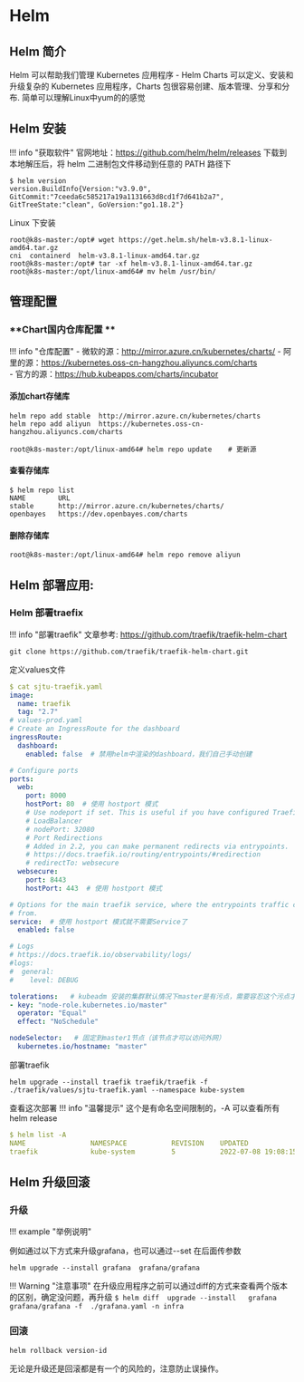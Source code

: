 # **Helm** 

## **Helm 简介**
Helm 可以帮助我们管理 Kubernetes 应用程序 - Helm Charts 可以定义、安装和升级复杂的 Kubernetes 应用程序，Charts 包很容易创建、版本管理、分享和分布.
简单可以理解Linux中yum的的感觉

## **Helm 安装**
!!! info "获取软件"
    官网地址：https://github.com/helm/helm/releases
下载到本地解压后，将 helm 二进制包文件移动到任意的 PATH 路径下
```
$ helm version
version.BuildInfo{Version:"v3.9.0", GitCommit:"7ceeda6c585217a19a1131663d8cd1f7d641b2a7", GitTreeState:"clean", GoVersion:"go1.18.2"}
```

Linux 下安装
```
root@k8s-master:/opt# wget https://get.helm.sh/helm-v3.8.1-linux-amd64.tar.gz
cni  containerd  helm-v3.8.1-linux-amd64.tar.gz
root@k8s-master:/opt# tar -xf helm-v3.8.1-linux-amd64.tar.gz 
root@k8s-master:/opt/linux-amd64# mv helm /usr/bin/
```

## **管理配置**

### **Chart国内仓库配置 **

!!! info "仓库配置"
    - 微软的源：http://mirror.azure.cn/kubernetes/charts/ 
    - 阿里的源：https://kubernetes.oss-cn-hangzhou.aliyuncs.com/charts  
    - 官方的源：https://hub.kubeapps.com/charts/incubator

#### **添加chart存储库**

```
helm repo add stable  http://mirror.azure.cn/kubernetes/charts
helm repo add aliyun  https://kubernetes.oss-cn-hangzhou.aliyuncs.com/charts

root@k8s-master:/opt/linux-amd64# helm repo update    # 更新源
```

#### **查看存储库**

```
$ helm repo list
NAME     	URL
stable   	http://mirror.azure.cn/kubernetes/charts/
openbayes	https://dev.openbayes.com/charts
```

#### **删除存储库**

```
root@k8s-master:/opt/linux-amd64# helm repo remove aliyun
```

## **Helm 部署应用:**

### **Helm 部署traefix**
!!! info "部署traefik"
    文章参考: https://github.com/traefik/traefik-helm-chart

```
git clone https://github.com/traefik/traefik-helm-chart.git
```

定义values文件

```yaml
$ cat sjtu-traefik.yaml
image:
  name: traefik
  tag: "2.7"
# values-prod.yaml
# Create an IngressRoute for the dashboard
ingressRoute:
  dashboard:
    enabled: false  # 禁用helm中渲染的dashboard，我们自己手动创建

# Configure ports
ports:
  web:
    port: 8000
    hostPort: 80  # 使用 hostport 模式
    # Use nodeport if set. This is useful if you have configured Traefik in a
    # LoadBalancer
    # nodePort: 32080
    # Port Redirections
    # Added in 2.2, you can make permanent redirects via entrypoints.
    # https://docs.traefik.io/routing/entrypoints/#redirection
    # redirectTo: websecure
  websecure:
    port: 8443
    hostPort: 443  # 使用 hostport 模式

# Options for the main traefik service, where the entrypoints traffic comes
# from.
service:  # 使用 hostport 模式就不需要Service了
  enabled: false

# Logs
# https://docs.traefik.io/observability/logs/
#logs:
#  general:
#    level: DEBUG

tolerations:   # kubeadm 安装的集群默认情况下master是有污点，需要容忍这个污点才可以部署
- key: "node-role.kubernetes.io/master"
  operator: "Equal"
  effect: "NoSchedule"

nodeSelector:   # 固定到master1节点（该节点才可以访问外网）
  kubernetes.io/hostname: "master"
```

部署traefik
```
helm upgrade --install traefik traefik/traefik -f ./traefik/values/sjtu-traefik.yaml --namespace kube-system
```

查看这次部署
!!! info "温馨提示"
    这个是有命名空间限制的，-A 可以查看所有helm release

```yaml
$ helm list -A
NAME            	NAMESPACE          	REVISION	UPDATED                                	STATUS  	CHART                                                                                  	APP VERSION
traefik         	kube-system        	5       	2022-07-08 19:08:15.393244 +0800 CST   	deployed	traefik-10.24.0                                                                        	2.8.0
```

## **Helm 升级回滚**

### **升级**

!!! example "举例说明"

例如通过以下方式来升级grafana，也可以通过--set 在后面传参数
```
helm upgrade --install grafana  grafana/grafana 
```
!!! Warning "注意事项"
    在升级应用程序之前可以通过diff的方式来查看两个版本的区别，确定没问题，再升级
    ```
    $ helm diff  upgrade --install   grafana grafana/grafana -f  ./grafana.yaml -n infra
    ```
### **回滚**

```
helm rollback version-id
```
无论是升级还是回滚都是有一个的风险的，注意防止误操作。